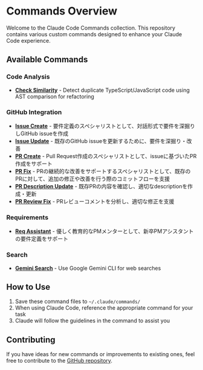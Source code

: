 # Commands Overview

Welcome to the Claude Code Commands collection. This repository contains various custom commands designed to enhance your Claude Code experience.

## Available Commands

### Code Analysis
- **[Check Similarity](/commands/check-similarity)** - Detect duplicate TypeScript/JavaScript code using AST comparison for refactoring

### GitHub Integration
- **[Issue Create](/commands/issue-create)** - 要件定義のスペシャリストとして、対話形式で要件を深掘りしGitHub issueを作成
- **[Issue Update](/commands/issue-update)** - 既存のGitHub issueを更新するために、要件を深掘り・改善
- **[PR Create](/commands/pr-create)** - Pull Request作成のスペシャリストとして、issueに基づいたPR作成をサポート
- **[PR Fix](/commands/pr-fix)** - PRの継続的な改善をサポートするスペシャリストとして、既存のPRに対して、追加の修正や改善を行う際のコミットフローを支援
- **[PR Description Update](/commands/pr-descriotion-update)** - 既存PRの内容を確認し、適切なdescriptionを作成・更新
- **[PR Review Fix](/commands/pr-review-fix)** - PRレビューコメントを分析し、適切な修正を支援

### Requirements
- **[Req Assistant](/commands/req-assistant)** - 優しく教育的なPMメンターとして、新卒PMアシスタントの要件定義をサポート

### Search
- **[Gemini Search](/commands/gemini-search)** - Use Google Gemini CLI for web searches

## How to Use

1. Save these command files to `~/.claude/commands/`
2. When using Claude Code, reference the appropriate command for your task
3. Claude will follow the guidelines in the command to assist you

## Contributing

If you have ideas for new commands or improvements to existing ones, feel free to contribute to the [GitHub repository](https://github.com/watanabeyu/cc-commands).